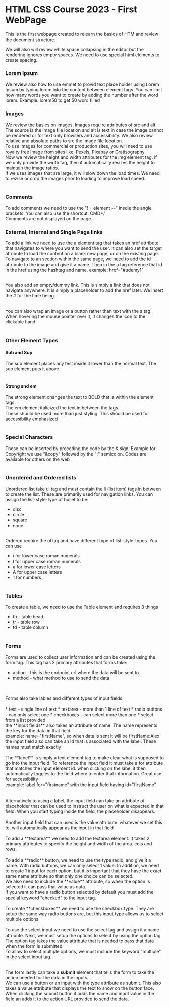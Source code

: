 # HTML CSS Course 2023 - First WebPage

This is the first webpage created to relearn the basics of HTM and review the document structure.<br/>

We will also will review white space collapsing in the editor but the rendering ignores empty spaces. We need to use special html elements to create spacing.<br>

### Lorem Ipsum
We review also how to use emmet to provid text place holder using Lorem Ipsum by typing lorem into the content between element tags. You can limit how many words you want to create by adding the number after the word lorem. Example: lorem50 to get 50 word filled <br/>

### Images
We review the basics on images. Images require attributes of src and alt. The source is the image file location and alt is text in case the image cannot be rendered or for text only browsers and accessibility. We also review relative and absolute paths to src the image file location.<br/>
To use images for commercial or production sites, you will need to use royalty free image from sites like: Pexels, Pixabay or Gratisography <br/>
Now we review the height and width attributes for the img element tag. If we only provide the width tag, then it automatically resizes the height to maintain the image ratios. <br/>
If we uses images that are large, it will slow down the load times. We need to rezise or crop the images prior to loading to improve load speed. <br/>
<br/>
### Comments
To add comments we need to use the "!-- element --" insdie the angle brackets. You can also use the shortcut. CMD+/
<br/>Comments are not displayed on the page<br/>

### External, Internal and Single Page links
To add a link we need to use the a element tag that takes an href attribute that navigates to where you want to send the user. It can also set the target attribute to load the content on a blank new page, or on the existing page.<br/>
To navigate to an section within the same page, we need to add the id attribute to the image and give it a name. Then in the a tag reference that id in the href using the hashtag and name. example: href="#udemy1"<br/><br/>

You also add an empty/dummy link. This is simply a link that does not navigate anywhere. It is simply a placeholder to add the href later. We insert the # for the time being. <br/><br/>

You can also wrap an image or a button rather than text with the a tag. When hovering the mouse pointer over it, it changes the icon to the clickable hand
<br/><br/>

### Other Element Types

#### Sub and Sup
The sub element places any test inside it lower than the normal text. The sup element puts it above
<br/><br/>

#### Strong and em
The strong element changes the text to BOLD that is within the element tags. 
<br> The em element italicized the text in between the tags.
<br/>
These should be used more than just styling. This should be used for accessibility emphasized
<br/>
<br/>
### Special Characters
These can be inserted by preceding the code by the & sign. Example for Copyright we use "&copy" followed by the ";" semicolon. Codes are available for others on the web
<br/>
<br/>
### Unordered and Ordered lists
Unordered list take ul tag and must contain the li (list item) tags in between to create the list. These are primarily used for navigation links. You can assign the list-style-type of bullet to be:
* disc
* circle
* square
* none

<br/>
Ordered require the ol tag and have different type of list-style-types. You can use

* i for lower case roman numerals
* I for upper case roman numerals
* a for lower case letters
* A for upper case letters
* 1 for numbers
<br/><br/>

### Tables
To create a table, we need to use the Table element and requires 3 things
* th - table head
* tr - table row
* td - table column
<br/><br/>

### Forms
Forms are used to collect user information and can be created using the form tag. This tag has 2 primary attributes that forms take:
<br/>
* action - this is the endpoint url where the data will be sent to
* method - what method to use to send the data
<br/>
<br/>
Forms also take lables and different types of input fields:
<br/>
<br/>
* text - single line of text
* textarea - more than 1 line of text
* radio buttons - can only select one
* checkboxes - can select more than one
* select - from a list provided
<br/>
the **input fields** also takes an attribute of name. The name represents the key for the data in that field. <br/> 
example: name="firstName", so when data is sent it will be firstName:Alex

<br/>
the input field also can take an id that is associated with the label. These names must match exactly
<br/>
<br/>
The **label** is simply a text element tag to make clear what is supposed to go into the input field. To reference the input field it must take a for attribute that matches the input element id. when clicking on the label it then automatically toggles to the field where to enter that information. Great use for accessibility<br/>
example: label for="firstname" with the input field having id="firstName" <br/>
<br/>
<br/>
Alternatively to using a label, the input field can take an attribute of placeholder that can be used to instruct the user on what is expected in that field. When you start typing inside the field, the placeholder disappears.
<br/>
<br/>
Another input field that can used is the value attribute. whatever we set this to, will automatically appear as the input in that field
<br/>
<br/>
To add a **textarea** we need to add the textarea element. It takes 2 primary attributes to specify the height and width of the area. cols and rows.
<br/>
<br/>
To add a **radio** button, we need to use the type radio, and give it a name. With radio buttons, we can only select 1 value. In addition, we need to create 1 input for each option, but it is important that they have the exact same name attribute so that only one choice can be selected. 
<br/> We also need to include the **value** attribute, so when the option is selected it can pass that value as data.
<br/>
If you want to  have a radio button selected by default you must add the special keyword "checked" to the input tag.
<br/>
<br/>
To create **checkboxes** we need to use the checkbox type. They are setup the same way radio buttons are, but this input type allows us to select multiple options
<br/>
<br/>
To use the select input we need to use the select tag and assign it a name attribute. Next, we must setup the options to select by using the option tag. The option tag takes the value attribute that is needed to pass that data when the form is submitted.
<br/>
To allow to select multiple options, we must include the keyword "multiple" in the select input tag.
<br/>
<br/>

The form lastly can take a **submit** element that tells the form to take the action needed for the data in the inputs. <br>
We can use a button or an input with the type attribute as submit. This also takes a value attribute that displays the text to show on the button face.
<br/>
When clicking the submit button it adds the name and input value in the field an adds it to the action URL provided to send the data.
<br/>
<br/>